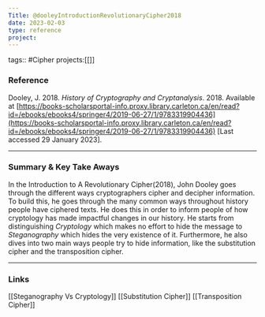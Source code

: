 ```yaml
---
Title: @dooleyIntroductionRevolutionaryCipher2018
date: 2023-02-03
type: reference
project:
---
```


tags:: #Cipher 
projects:[[]]

### Reference 


Dooley, J. 2018. _History of Cryptography and Cryptanalysis_. 2018. Available at [https://books-scholarsportal-info.proxy.library.carleton.ca/en/read?id=/ebooks/ebooks4/springer4/2019-06-27/1/9783319904436](https://books-scholarsportal-info.proxy.library.carleton.ca/en/read?id=/ebooks/ebooks4/springer4/2019-06-27/1/9783319904436) [Last accessed 29 January 2023].

---

### Summary & Key Take Aways

In the Introduction to A Revolutionary Cipher(2018), John Dooley goes through the different ways cryptographers cipher and decipher information. To build this, he goes through the many common ways throughout history people have ciphered texts. He does this in order to inform people of how cryptology has made impactful changes in our history. He starts from distinguishing *Cryptology* which makes no effort to hide the message to *Steganography* which hides the very existence of it.
Furthermore, he also dives into two main ways people try to hide information, like the substitution cipher and the transposition cipher.


--- 

### Links

[[Steganography Vs Cryptology]]
[[Substitution Cipher]]
[[Transposition Cipher]]
